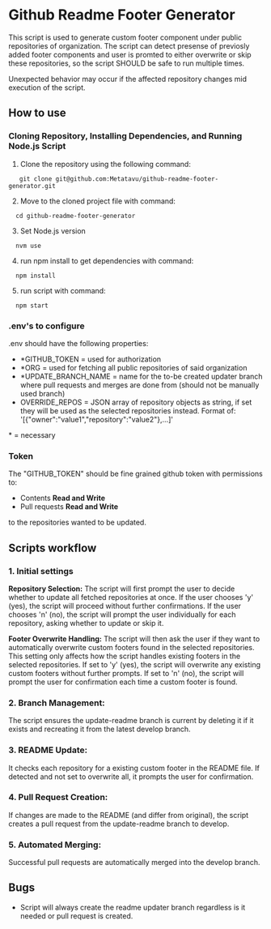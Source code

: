 # Github Readme Footer Generator

This script is used to generate custom footer component under public repositories of organization. The script can detect presense of previosly added footer components and user is promted to either overwrite or skip these repositories, so the script SHOULD be safe to run multiple times.

Unexpected behavior may occur if the affected repository changes mid execution of the script.

## How to use
### Cloning Repository, Installing Dependencies, and Running Node.js Script

1. Clone the repository using the following command:
```
   git clone git@github.com:Metatavu/github-readme-footer-generator.git
```

2. Move to the cloned project file with command:
```
  cd github-readme-footer-generator
```

3. Set Node.js version
```
  nvm use
```

4. run npm install to get dependencies with command:
```
  npm install
```

5. run script with command:
```
  npm start
```

### .env's to configure
.env should have the following properties:

- *GITHUB_TOKEN = used for authorization
- *ORG = used for fetching all public repositories of said organization 
- *UPDATE_BRANCH_NAME = name for the to-be created updater branch where pull requests and merges are done from (should not be manually used branch) 
- OVERRIDE_REPOS = JSON array of repository objects as string, if set they will be used as the selected repositories instead. Format of: '[{"owner":"value1","repository":"value2"},...]'
  
\* = necessary 

### Token
The "GITHUB_TOKEN" should be fine grained github token with permissions to:
- Contents **Read and Write**
- Pull requests **Read and Write**
  
to the repositories wanted to be updated.

## Scripts workflow

### 1. Initial settings
**Repository Selection:** The script will first prompt the user to decide whether to update all fetched repositories at once. If the user chooses 'y' (yes), the script will proceed without further confirmations. If the user chooses 'n' (no), the script will prompt the user individually for each repository, asking whether to update or skip it.

**Footer Overwrite Handling:** The script will then ask the user if they want to automatically overwrite custom footers found in the selected repositories. This setting only affects how the script handles existing footers in the selected repositories. If set to 'y' (yes), the script will overwrite any existing custom footers without further prompts. If set to 'n' (no), the script will prompt the user for confirmation each time a custom footer is found.

### 2. Branch Management:<br/>
The script ensures the update-readme branch is current by deleting it if it exists and recreating it from the latest develop branch.

### 3. README Update:<br/>
It checks each repository for a existing custom footer in the README file. If detected and not set to overwrite all, it prompts the user for confirmation.

### 4. Pull Request Creation:<br/>
If changes are made to the README (and differ from original), the script creates a pull request from the update-readme branch to develop.

### 5. Automated Merging:<br/>
Successful pull requests are automatically merged into the develop branch.

## Bugs
- Script will always create the readme updater branch regardless is it needed or pull request is created.
